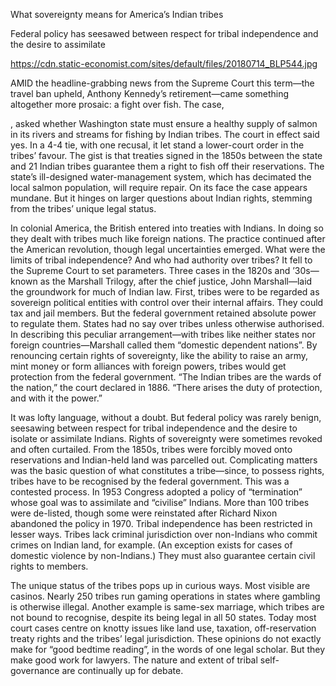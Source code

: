 What sovereignty means for America’s Indian tribes

Federal policy has seesawed between respect for tribal independence and the desire to assimilate

https://cdn.static-economist.com/sites/default/files/20180714_BLP544.jpg

AMID the headline-grabbing news from the Supreme Court this term—the travel ban upheld, Anthony Kennedy’s retirement—came something altogether more prosaic: a fight over fish. The case, 

, asked whether Washington state must ensure a healthy supply of salmon in its rivers and streams for fishing by Indian tribes. The court in effect said yes. In a 4-4 tie, with one recusal, it let stand a lower-court order in the tribes’ favour. The gist is that treaties signed in the 1850s between the state and 21 Indian tribes guarantee them a right to fish off their reservations. The state’s ill-designed water-management system, which has decimated the local salmon population, will require repair. On its face the case appears mundane. But it hinges on larger questions about Indian rights, stemming from the tribes’ unique legal status.

In colonial America, the British entered into treaties with Indians. In doing so they dealt with tribes much like foreign nations. The practice continued after the American revolution, though legal uncertainties emerged. What were the limits of tribal independence? And who had authority over tribes? It fell to the Supreme Court to set parameters. Three cases in the 1820s and ’30s—known as the Marshall Trilogy, after the chief justice, John Marshall—laid the groundwork for much of Indian law. First, tribes were to be regarded as sovereign political entities with control over their internal affairs. They could tax and jail members. But the federal government retained absolute power to regulate them. States had no say over tribes unless otherwise authorised. In describing this peculiar arrangement—with tribes like neither states nor foreign countries—Marshall called them “domestic dependent nations”. By renouncing certain rights of sovereignty, like the ability to raise an army, mint money or form alliances with foreign powers, tribes would get protection from the federal government. “The Indian tribes are the wards of the nation,” the court declared in 1886. “There arises the duty of protection, and with it the power.”

It was lofty language, without a doubt. But federal policy was rarely benign, seesawing between respect for tribal independence and the desire to isolate or assimilate Indians. Rights of sovereignty were sometimes revoked and often curtailed. From the 1850s, tribes were forcibly moved onto reservations and Indian-held land was parcelled out. Complicating matters was the basic question of what constitutes a tribe—since, to possess rights, tribes have to be recognised by the federal government. This was a contested process. In 1953 Congress adopted a policy of “termination” whose goal was to assimilate and “civilise” Indians. More than 100 tribes were de-listed, though some were reinstated after Richard Nixon abandoned the policy in 1970. Tribal independence has been restricted in lesser ways. Tribes lack criminal jurisdiction over non-Indians who commit crimes on Indian land, for example. (An exception exists for cases of domestic violence by non-Indians.) They must also guarantee certain civil rights to members.

The unique status of the tribes pops up in curious ways. Most visible are casinos. Nearly 250 tribes run gaming operations in states where gambling is otherwise illegal. Another example is same-sex marriage, which tribes are not bound to recognise, despite its being legal in all 50 states. Today most court cases centre on knotty issues like land use, taxation, off-reservation treaty rights and the tribes’ legal jurisdiction. These opinions do not exactly make for “good bedtime reading”, in the words of one legal scholar. But they make good work for lawyers. The nature and extent of tribal self-governance are continually up for debate.